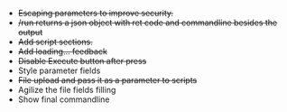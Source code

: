 - <del>Escaping parameters to improve security.</del>
- <del>/run returns a json object with ret code and commandline besides the output</del>
- <del>Add script sections.</del>
- <del>Add loading... feedback</del>
- <del>Disable Execute button after press</del>
- Style parameter fields
- ~~File upload and pass it as a parameter to scripts~~
- Agilize the file fields filling
- Show final commandline


